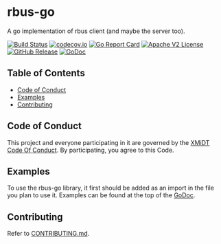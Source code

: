 # rbus-go

A go implementation of rbus client (and maybe the server too).

[![Build Status](https://github.com/xmidt-org/rbus-go/actions/workflows/ci.yml/badge.svg)](https://github.com/xmidt-org/rbus-go/actions/workflows/ci.yml)
[![codecov.io](http://codecov.io/github/xmidt-org/rbus-go/coverage.svg?branch=main)](http://codecov.io/github/xmidt-org/rbus-go?branch=main)
[![Go Report Card](https://goreportcard.com/badge/github.com/xmidt-org/rbus-go)](https://goreportcard.com/report/github.com/xmidt-org/rbus-go)
[![Apache V2 License](http://img.shields.io/badge/license-Apache%20V2-blue.svg)](https://github.com/xmidt-org/rbus-go/blob/main/LICENSE)
[![GitHub Release](https://img.shields.io/github/release/xmidt-org/rbus-go.svg)](CHANGELOG.md)
[![GoDoc](https://pkg.go.dev/badge/github.com/xmidt-org/rbus-go)](https://pkg.go.dev/github.com/xmidt-org/rbus-go)

## Table of Contents

- [Code of Conduct](#code-of-conduct)
- [Examples](#examples)
- [Contributing](#contributing)

## Code of Conduct

This project and everyone participating in it are governed by the [XMiDT Code Of Conduct](https://xmidt.io/code_of_conduct/). 
By participating, you agree to this Code.

## Examples 

To use the rbus-go library, it first should be added as an import in the file you plan to use it.
Examples can be found at the top of the [GoDoc](https://godoc.org/github.com/xmidt-org/rbus-go).

## Contributing

Refer to [CONTRIBUTING.md](CONTRIBUTING.md).
